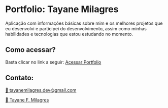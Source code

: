 # Portfolio: Tayane Milagres

Aplicação com informações básicas sobre mim e os melhores projetos que eu desenvolvi e participei do desenvolvimento, assim como minhas habilidades e tecnologias que estou estudando no momento.

## Como acessar?
Basta clicar no link a seguir: <a href="https://portfolio-tayane-milagres.vercel.app/">Acessar Portfolio</a>

## Contato:
<a href="mailto:tayanemilagres.dev@gmail.com">
  <p> 📩 tayanemilagres.dev@gmail.com</p>
</a>


<a href="https://www.linkedin.com/in/tayane-f-milagres/"> 
    <p> 💼 Tayane F. Milagres</p>
</a>



